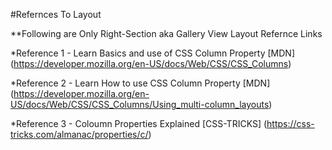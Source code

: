#Refernces To Layout

**Following are Only Right-Section aka Gallery View Layout Refernce Links

*Reference 1 - Learn Basics and use of CSS Column Property [MDN] (https://developer.mozilla.org/en-US/docs/Web/CSS/CSS_Columns)

*Reference 2 - Learn How to use CSS Column Property [MDN] (https://developer.mozilla.org/en-US/docs/Web/CSS/CSS_Columns/Using_multi-column_layouts)

*Reference 3 - Coloumn Properties Explained [CSS-TRICKS] (https://css-tricks.com/almanac/properties/c/)






